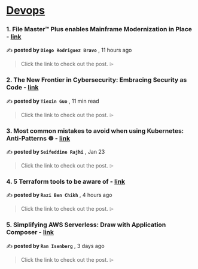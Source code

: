 
<h1><a href=https://medium.com/tag/devops/recommended target="_blank" rel="noopener noreferrer">Devops</a></h1>
<h3>1. File Master™ Plus enables Mainframe Modernization in Place - <a href=https://medium.com/modern-mainframe/file-master-plus-enables-mainframe-modernization-in-place-b46d29ae006b?source=tag_recommended_feed---------0-84----------devops----------55c7e492_0b57_43e6_8486_713236470eb9------- target="_blank" rel="noopener noreferrer">link</a></h3>

✍️ **posted by `Diego Rodriguez Bravo`** <date> , 11 hours ago</date>

<blockquote>Click the link to check out the post. ⌲</blockquote>

<h3>2. The New Frontier in Cybersecurity: Embracing Security as Code - <a href=https://medium.com/gitguardian/the-new-frontier-in-cybersecurity-embracing-security-as-code-b8092fffd7bf?source=tag_recommended_feed---------1-107----------devops----------55c7e492_0b57_43e6_8486_713236470eb9------- target="_blank" rel="noopener noreferrer">link</a></h3>

✍️ **posted by `Tiexin Guo`** <date> , 11 min read</date>

<blockquote>Click the link to check out the post. ⌲</blockquote>

<h3>3. Most common mistakes to avoid when using Kubernetes: Anti-Patterns ☸️ - <a href=https://medium.com/@seifeddinerajhi/most-common-mistakes-to-avoid-when-using-kubernetes-anti-patterns-️-f4d37586528d?source=tag_recommended_feed---------2-85----------devops----------55c7e492_0b57_43e6_8486_713236470eb9------- target="_blank" rel="noopener noreferrer">link</a></h3>

✍️ **posted by `Seifeddine Rajhi`** <date> , Jan 23</date>

<blockquote>Click the link to check out the post. ⌲</blockquote>

<h3>4. 5 Terraform tools to be aware of - <a href=https://medium.com/@razi_b.chikh/5-terraform-tools-to-be-aware-of-cf85bb521f3b?source=tag_recommended_feed---------3-84----------devops----------55c7e492_0b57_43e6_8486_713236470eb9------- target="_blank" rel="noopener noreferrer">link</a></h3>

✍️ **posted by `Razi Ben Chikh`** <date> , 4 hours ago</date>

<blockquote>Click the link to check out the post. ⌲</blockquote>

<h3>5. Simplifying AWS Serverless: Draw with Application Composer - <a href=https://medium.com/@isenberg-ran/simplifying-aws-serverless-draw-with-application-composer-573c802e23fd?source=tag_recommended_feed---------4-107----------devops----------55c7e492_0b57_43e6_8486_713236470eb9------- target="_blank" rel="noopener noreferrer">link</a></h3>

✍️ **posted by `Ran Isenberg`** <date> , 3 days ago</date>

<blockquote>Click the link to check out the post. ⌲</blockquote>


